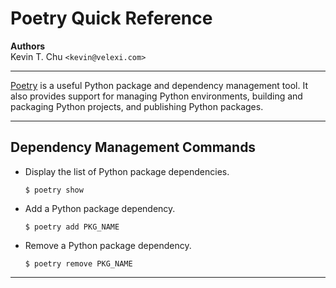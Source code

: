 Poetry Quick Reference
======================

__Authors__  
Kevin T. Chu `<kevin@velexi.com>`

-------------------------------------------------------------------------------

[Poetry][poetry] is a useful Python package and dependency management tool.
It also provides support for managing Python environments, building and
packaging Python projects, and publishing Python packages.

-------------------------------------------------------------------------------

## Dependency Management Commands

* Display the list of Python package dependencies.

  ```shell
  $ poetry show
  ```

* Add a Python package dependency.

  ```shell
  $ poetry add PKG_NAME
  ```

* Remove a Python package dependency.

  ```shell
  $ poetry remove PKG_NAME
  ```

-------------------------------------------------------------------------------

[-----------------------------EXTERNAL LINKS-----------------------------]: #

[poetry]: https://python-poetry.org/
